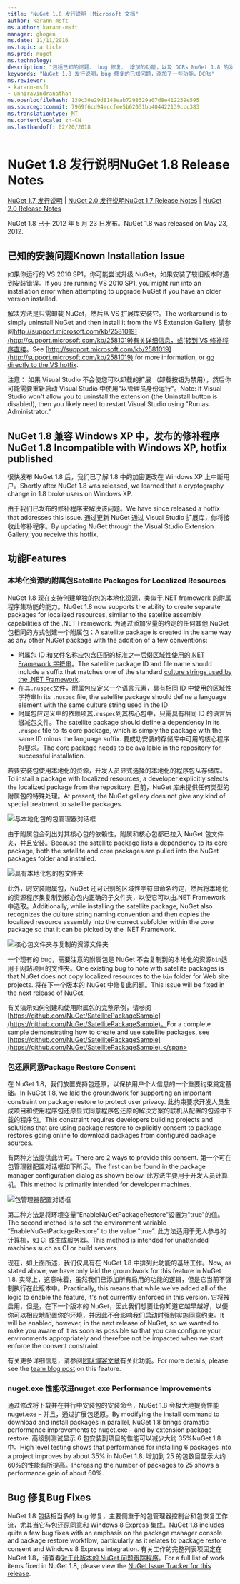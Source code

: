 ```yaml
---
title: "NuGet 1.8 发行说明 |Microsoft 文档"
author: karann-msft
ms.author: karann-msft
manager: ghogen
ms.date: 11/11/2016
ms.topic: article
ms.prod: nuget
ms.technology: 
description: "包括已知的问题、 bug 修复、 增加的功能，以及 DCRs NuGet 1.8 的发行说明。"
keywords: "NuGet 1.8 发行说明，bug 修复的已知问题，添加了一些功能，DCRs"
ms.reviewer:
- karann-msft
- unniravindranathan
ms.openlocfilehash: 139c30e29d8148eab7298329a07d8e412259e595
ms.sourcegitcommit: 7969f6cd94eccfee5b62031bb404422139ccc383
ms.translationtype: MT
ms.contentlocale: zh-CN
ms.lasthandoff: 02/20/2018
---
```

# <a name="nuget-18-release-notes"></a><span data-ttu-id="eebdb-104">NuGet 1.8 发行说明</span><span class="sxs-lookup"><span data-stu-id="eebdb-104">NuGet 1.8 Release Notes</span></span>

<span data-ttu-id="eebdb-105">[NuGet 1.7 发行说明](../release-notes/nuget-1.7.md) | [NuGet 2.0 发行说明](../release-notes/nuget-2.0.md)</span><span class="sxs-lookup"><span data-stu-id="eebdb-105">[NuGet 1.7 Release Notes](../release-notes/nuget-1.7.md) | [NuGet 2.0 Release Notes](../release-notes/nuget-2.0.md)</span></span>

<span data-ttu-id="eebdb-106">NuGet 1.8 已于 2012 年 5 月 23 日发布。</span><span class="sxs-lookup"><span data-stu-id="eebdb-106">NuGet 1.8 was released on May 23, 2012.</span></span>

## <a name="known-installation-issue"></a><span data-ttu-id="eebdb-107">已知的安装问题</span><span class="sxs-lookup"><span data-stu-id="eebdb-107">Known Installation Issue</span></span>
<span data-ttu-id="eebdb-108">如果你运行的 VS 2010 SP1，你可能尝试升级 NuGet，如果安装了较旧版本时遇到安装错误。</span><span class="sxs-lookup"><span data-stu-id="eebdb-108">If you are running VS 2010 SP1, you might run into an installation error when attempting to upgrade NuGet if you have an older version installed.</span></span>

<span data-ttu-id="eebdb-109">解决方法是只需卸载 NuGet，然后从 VS 扩展库安装它。</span><span class="sxs-lookup"><span data-stu-id="eebdb-109">The workaround is to simply uninstall NuGet and then install it from the VS Extension Gallery.</span></span>  <span data-ttu-id="eebdb-110">请参阅[http://support.microsoft.com/kb/2581019](http://support.microsoft.com/kb/2581019)有关详细信息，或[转到 VS 修补程序直接](http://bit.ly/vsixcertfix)。</span><span class="sxs-lookup"><span data-stu-id="eebdb-110">See [http://support.microsoft.com/kb/2581019](http://support.microsoft.com/kb/2581019) for more information, or [go directly to the VS hotfix](http://bit.ly/vsixcertfix).</span></span>

<span data-ttu-id="eebdb-111">注意： 如果 Visual Studio 不会使您可以卸载的扩展 （卸载按钮为禁用），然后你可能需要重新启动 Visual Studio 中使用"以管理员身份运行"。</span><span class="sxs-lookup"><span data-stu-id="eebdb-111">Note: If Visual Studio won't allow you to uninstall the extension (the Uninstall button is disabled), then you likely need to restart Visual Studio using "Run as Administrator."</span></span>

## <a name="nuget-18-incompatible-with-windows-xp-hotfix-published"></a><span data-ttu-id="eebdb-112">NuGet 1.8 兼容 Windows XP 中，发布的修补程序</span><span class="sxs-lookup"><span data-stu-id="eebdb-112">NuGet 1.8 Incompatible with Windows XP, hotfix published</span></span>

<span data-ttu-id="eebdb-113">很快发布 NuGet 1.8 后，我们已了解 1.8 中的加密更改在 Windows XP 上中断用户。</span><span class="sxs-lookup"><span data-stu-id="eebdb-113">Shortly after NuGet 1.8 was released, we learned that a cryptography change in 1.8 broke users on Windows XP.</span></span>

<span data-ttu-id="eebdb-114">由于我们已发布的修补程序来解决该问题。</span><span class="sxs-lookup"><span data-stu-id="eebdb-114">We have since released a hotfix that addresses this issue.</span></span>  <span data-ttu-id="eebdb-115">通过更新 NuGet 通过 Visual Studio 扩展库，你将接收此修补程序。</span><span class="sxs-lookup"><span data-stu-id="eebdb-115">By updating NuGet through the Visual Studio Extension Gallery, you receive this hotfix.</span></span>

## <a name="features"></a><span data-ttu-id="eebdb-116">功能</span><span class="sxs-lookup"><span data-stu-id="eebdb-116">Features</span></span>

### <a name="satellite-packages-for-localized-resources"></a><span data-ttu-id="eebdb-117">本地化资源的附属包</span><span class="sxs-lookup"><span data-stu-id="eebdb-117">Satellite Packages for Localized Resources</span></span>
<span data-ttu-id="eebdb-118">NuGet 1.8 现在支持创建单独的包的本地化资源，类似于.NET framework 的附属程序集功能的能力。</span><span class="sxs-lookup"><span data-stu-id="eebdb-118">NuGet 1.8 now supports the ability to create separate packages for localized resources, similar to the satellite assembly capabilities of the .NET Framework.</span></span>  <span data-ttu-id="eebdb-119">为通过添加少量的约定的任何其他 NuGet 包相同的方式创建一个附属包：</span><span class="sxs-lookup"><span data-stu-id="eebdb-119">A satellite package is created in the same way as any other NuGet package with the addition of a few conventions:</span></span>

* <span data-ttu-id="eebdb-120">附属包 ID 和文件名称应包含匹配的标准之一后缀[区域性使用的.NET Framework 字符串](http://msdn.microsoft.com/goglobal/bb896001.aspx)。</span><span class="sxs-lookup"><span data-stu-id="eebdb-120">The satellite package ID and file name should include a suffix that matches one of the standard [culture strings used by the .NET Framework](http://msdn.microsoft.com/goglobal/bb896001.aspx).</span></span>
* <span data-ttu-id="eebdb-121">在其`.nuspec`文件，附属包应定义一个语言元素，具有相同 ID 中使用的区域性字符串</span><span class="sxs-lookup"><span data-stu-id="eebdb-121">In its `.nuspec` file, the satellite package should define a language element with the same culture string used in the ID</span></span>
* <span data-ttu-id="eebdb-122">附属包应定义中的依赖项其`.nuspec`到其核心包中，只需具有相同 ID 的语言后缀减包文件。</span><span class="sxs-lookup"><span data-stu-id="eebdb-122">The satellite package should define a dependency in its `.nuspec` file to its core package, which is simply the package with the same ID minus the language suffix.</span></span>  <span data-ttu-id="eebdb-123">要成功安装的存储库中可用的核心程序包要求。</span><span class="sxs-lookup"><span data-stu-id="eebdb-123">The core package needs to be available in the repository for successful installation.</span></span>

<span data-ttu-id="eebdb-124">若要安装包使用本地化的资源，开发人员显式选择的本地化的程序包从存储库。</span><span class="sxs-lookup"><span data-stu-id="eebdb-124">To install a package with localized resources, a developer explicitly selects the localized package from the repository.</span></span> <span data-ttu-id="eebdb-125">目前，NuGet 库未提供任何类型的附属包的特殊处理。</span><span class="sxs-lookup"><span data-stu-id="eebdb-125">At present, the NuGet gallery does not give any kind of special treatment to satellite packages.</span></span>

![与本地化包的包管理器对话框](./media/dlg-w-loc-packs.png)

<span data-ttu-id="eebdb-127">由于附属包会列出对其核心包的依赖性，附属和核心包都已拉入 NuGet 包文件夹，并且安装。</span><span class="sxs-lookup"><span data-stu-id="eebdb-127">Because the satellite package lists a dependency to its core package, both the satellite and core packages are pulled into the NuGet packages folder and installed.</span></span>

![具有本地化包的包文件夹](./media/fldr-loc-packs.png)

<span data-ttu-id="eebdb-129">此外，时安装附属包，NuGet 还可识别的区域性字符串命名约定，然后将本地化的资源程序集复制到核心包内正确的子文件夹，以便它可以由.NET Framework 中选取。</span><span class="sxs-lookup"><span data-stu-id="eebdb-129">Additionally, while installing the satellite package, NuGet also recognizes the culture string naming convention and then copies the localized resource assembly into the correct subfolder within the core package so that it can be picked by the .NET Framework.</span></span>

![核心包文件夹与复制的资源文件夹](./media/fldr-copied-loc.png)

<span data-ttu-id="eebdb-131">一个现有的 bug，需要注意的附属包是 NuGet 不会复制到的本地化的资源`bin`适用于网站项目的文件夹。</span><span class="sxs-lookup"><span data-stu-id="eebdb-131">One existing bug to note with satellite packages is that NuGet does not copy localized resources to the `bin` folder for Web site projects.</span></span>  <span data-ttu-id="eebdb-132">将在下一个版本的 NuGet 中修复此问题。</span><span class="sxs-lookup"><span data-stu-id="eebdb-132">This issue will be fixed in the next release of NuGet.</span></span>

<span data-ttu-id="eebdb-133">有关演示如何创建和使用附属包的完整示例，请参阅[https://github.com/NuGet/SatellitePackageSample](https://github.com/NuGet/SatellitePackageSample)。</span><span class="sxs-lookup"><span data-stu-id="eebdb-133">For a complete sample demonstrating how to create and use satellite packages, see [https://github.com/NuGet/SatellitePackageSample](https://github.com/NuGet/SatellitePackageSample).</span></span>

### <a name="package-restore-consent"></a><span data-ttu-id="eebdb-134">包还原同意</span><span class="sxs-lookup"><span data-stu-id="eebdb-134">Package Restore Consent</span></span>
<span data-ttu-id="eebdb-135">在 NuGet 1.8，我们放置支持包还原，以保护用户个人信息的一个重要约束奠定基础。</span><span class="sxs-lookup"><span data-stu-id="eebdb-135">In NuGet 1.8, we laid the groundwork for supporting an important constraint on package restore to protect user privacy.</span></span> <span data-ttu-id="eebdb-136">此约束要求开发人员生成项目和使用程序包还原显式同意程序包还原的解决方案的联机从配置的包源中下载的程序包。</span><span class="sxs-lookup"><span data-stu-id="eebdb-136">This constraint requires developers building projects and solutions that are using package restore to explicitly consent to package restore’s going online to download packages from configured package sources.</span></span>

<span data-ttu-id="eebdb-137">有两种方法提供此许可。</span><span class="sxs-lookup"><span data-stu-id="eebdb-137">There are 2 ways to provide this consent.</span></span> <span data-ttu-id="eebdb-138">第一个可在包管理器配置对话框如下所示。</span><span class="sxs-lookup"><span data-stu-id="eebdb-138">The first can be found in the package manager configuration dialog as shown below.</span></span>  <span data-ttu-id="eebdb-139">此方法主要用于开发人员计算机。</span><span class="sxs-lookup"><span data-stu-id="eebdb-139">This method is primarily intended for developer machines.</span></span>

![包管理器配置对话框](./media/pr-consent-configdlg.png)

<span data-ttu-id="eebdb-141">第二种方法是将环境变量"EnableNuGetPackageRestore"设置为"true"的值。</span><span class="sxs-lookup"><span data-stu-id="eebdb-141">The second method is to set the environment variable “EnableNuGetPackageRestore” to the value “true”.</span></span>  <span data-ttu-id="eebdb-142">此方法适用于无人参与的计算机，如 CI 或生成服务器。</span><span class="sxs-lookup"><span data-stu-id="eebdb-142">This method is intended for unattended machines such as CI or build servers.</span></span>

<span data-ttu-id="eebdb-143">现在，如上面所述，我们仅具有在 NuGet 1.8 中排列此功能的基础工作。</span><span class="sxs-lookup"><span data-stu-id="eebdb-143">Now, as stated above, we have only laid the groundwork for this feature in NuGet 1.8.</span></span>  <span data-ttu-id="eebdb-144">实际上，这意味着，虽然我们已添加所有启用的功能的逻辑，但是它当前不强制执行在此版本中。</span><span class="sxs-lookup"><span data-stu-id="eebdb-144">Practically, this means that while we’ve added all of the logic to enable the feature, it's not currently enforced in this version.</span></span> <span data-ttu-id="eebdb-145">它将被启用，但是，在下一个版本的 NuGet，因此我们想要让你知道它越早越好，以便你可以相应地配置你的环境，并因此不会影响我们启动时强制实施同意约束。</span><span class="sxs-lookup"><span data-stu-id="eebdb-145">It will be enabled, however, in the next release of NuGet, so we wanted to make you aware of it as soon as possible so that you can configure your environments appropriately and therefore not be impacted when we start enforce the consent constraint.</span></span>

<span data-ttu-id="eebdb-146">有关更多详细信息，请参阅[团队博客文章](http://blog.nuget.org/20120518/package-restore-and-consent.html)有关此功能。</span><span class="sxs-lookup"><span data-stu-id="eebdb-146">For more details, please see the [team blog post](http://blog.nuget.org/20120518/package-restore-and-consent.html) on this feature.</span></span>

### <a name="nugetexe-performance-improvements"></a><span data-ttu-id="eebdb-147">nuget.exe 性能改进</span><span class="sxs-lookup"><span data-stu-id="eebdb-147">nuget.exe Performance Improvements</span></span>
<span data-ttu-id="eebdb-148">通过修改将下载并在并行中安装包的安装命令，NuGet 1.8 会极大地提高性能 nuget.exe – 并且，通过扩展包还原。</span><span class="sxs-lookup"><span data-stu-id="eebdb-148">By modifying the install command to download and install packages in parallel, NuGet 1.8 brings dramatic performance improvements to nuget.exe – and by extension package restore.</span></span>  <span data-ttu-id="eebdb-149">高级别测试显示 6 包安装到项目的性能可以减少大约 35%NuGet 1.8 中。</span><span class="sxs-lookup"><span data-stu-id="eebdb-149">High level testing shows that performance for installing 6 packages into a project improves by about 35% in NuGet 1.8.</span></span>  <span data-ttu-id="eebdb-150">增加到 25 的包数目显示大约 60%的性能有所提高。</span><span class="sxs-lookup"><span data-stu-id="eebdb-150">Increasing the number of packages to 25 shows a performance gain of about 60%.</span></span>

## <a name="bug-fixes"></a><span data-ttu-id="eebdb-151">Bug 修复</span><span class="sxs-lookup"><span data-stu-id="eebdb-151">Bug Fixes</span></span>
<span data-ttu-id="eebdb-152">NuGet 1.8 包括相当多的 bug 修复，主要侧重于的包管理器控制台和包恢复工作流，尤其当它与包还原同意和 Windows 8 Express 集成。</span><span class="sxs-lookup"><span data-stu-id="eebdb-152">NuGet 1.8 includes quite a few bug fixes with an emphasis on the package manager console and package restore workflow, particularly as it relates to package restore consent and Windows 8 Express integration.</span></span>
<span data-ttu-id="eebdb-153">有关工作的完整列表项固定在 NuGet 1.8，请查看[对于此版本的 NuGet 问题跟踪程序](http://nuget.codeplex.com/workitem/list/advanced?keyword=&status=Closed&type=All&priority=All&release=NuGet%201.8&assignedTo=All&component=All&sortField=Votes&sortDirection=Descending&page=0)。</span><span class="sxs-lookup"><span data-stu-id="eebdb-153">For a full list of work items fixed in NuGet 1.8, please view the [NuGet Issue Tracker for this release](http://nuget.codeplex.com/workitem/list/advanced?keyword=&status=Closed&type=All&priority=All&release=NuGet%201.8&assignedTo=All&component=All&sortField=Votes&sortDirection=Descending&page=0).</span></span>
